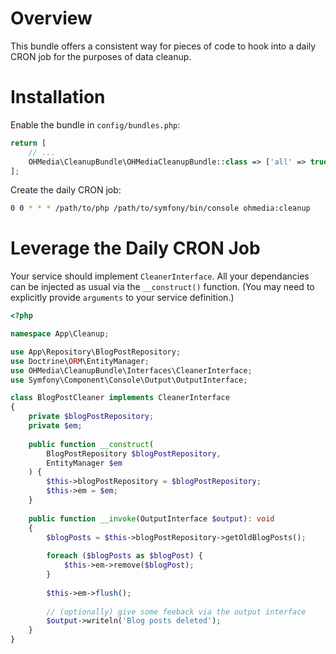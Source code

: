 # Overview

This bundle offers a consistent way for pieces of code to hook into a daily
CRON job for the purposes of data cleanup.

# Installation

Enable the bundle in `config/bundles.php`:

```php
return [
    // ...
    OHMedia\CleanupBundle\OHMediaCleanupBundle::class => ['all' => true],
];
```

Create the daily CRON job:

```bash
0 0 * * * /path/to/php /path/to/symfony/bin/console ohmedia:cleanup
```

# Leverage the Daily CRON Job

Your service should implement `CleanerInterface`. All your dependancies can be
injected as usual via the `__construct()` function. (You may need to explicitly
provide `arguments` to your service definition.)

```php
<?php

namespace App\Cleanup;

use App\Repository\BlogPostRepository;
use Doctrine\ORM\EntityManager;
use OHMedia\CleanupBundle\Interfaces\CleanerInterface;
use Symfony\Component\Console\Output\OutputInterface;

class BlogPostCleaner implements CleanerInterface
{
    private $blogPostRepository;
    private $em;
    
    public function __construct(
        BlogPostRepository $blogPostRepository,
        EntityManager $em
    ) {
        $this->blogPostRepository = $blogPostRepository;
        $this->em = $em;
    }
    
    public function __invoke(OutputInterface $output): void
    {
        $blogPosts = $this->blogPostRepository->getOldBlogPosts();
        
        foreach ($blogPosts as $blogPost) {
            $this->em->remove($blogPost);
        }
        
        $this->em->flush();
        
        // (optionally) give some feeback via the output interface
        $output->writeln('Blog posts deleted');
    }
}
```
